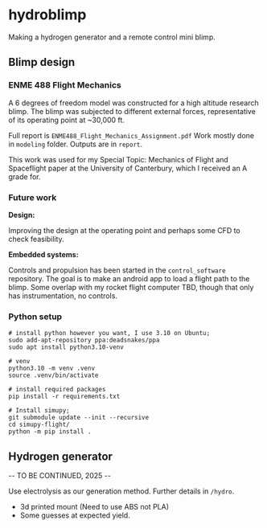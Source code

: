 # hydroblimp
Making a hydrogen generator and a remote control mini blimp.

## Blimp design

### ENME 488 Flight Mechanics
A 6 degrees of freedom model was constructed for a high altitude research blimp.
The blimp was subjected to different external forces, representative of its operating point at ~30,000 ft.

Full report is `ENME488_Flight_Mechanics_Assignment.pdf`
Work mostly done in `modeling` folder. Outputs are in `report`.

This work was used for my Special Topic: Mechanics of Flight and Spaceflight paper at the University of Canterbury, which I received an A grade for.

### Future work
**Design:**

Improving the design at the operating point and perhaps some CFD to check feasibility.

**Embedded systems:**

Controls and propulsion has been started in the `control_software` repository.
The goal is to make an android app to load a flight path to the blimp. Some overlap with my rocket flight computer TBD, though that only has instrumentation, no controls.


### Python setup

```
# install python however you want, I use 3.10 on Ubuntu;
sudo add-apt-repository ppa:deadsnakes/ppa
sudo apt install python3.10-venv

# venv
python3.10 -m venv .venv
source .venv/bin/activate

# install required packages
pip install -r requirements.txt

# Install simupy;
git submodule update --init --recursive
cd simupy-flight/
python -m pip install .
```

## Hydrogen generator
-- TO BE CONTINUED, 2025 --

Use electrolysis as our generation method. Further details in `/hydro`.

- 3d printed mount (Need to use ABS not PLA)
- Some guesses at expected yield.